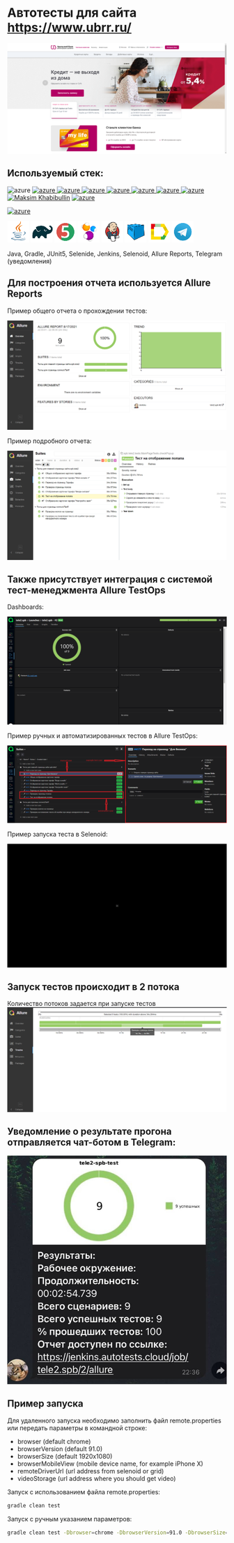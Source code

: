 # Автотесты для сайта https://www.ubrr.ru/
![01](./img/01.png)

## Используемый стек:
<p align="left"> 
 <img src="https://github.com/Mhabibullin/Mhabibullin/tree/main/imgForReadme/java.svg" alt="azure" width="40" height="40"/>
  <a href="https://gradle.org/" target="_blank"> <img src="https://github.com/Mhabibullin/Mhabibullin/tree/main/imgForReadme/Gradle.svg" alt="azure" width="40" height="40"/> </a> 
  <a href="https://junit.org/" target="_blank"> <img src="https://github.com/Mhabibullin/Mhabibullin/tree/main/imgForReadme/JUnit5.svg" alt="azure" width="40" height="40"/> </a> 
  <a href="https://selenide.org/" target="_blank"> <img src="https://github.com/Mhabibullin/Mhabibullin/tree/main/imgForReadme/Selenide.svg" alt="azure" width="40" height="40"/> </a>
  <a href="https://www.jenkins.io" target="_blank"> <img src="https://github.com/Mhabibullin/Mhabibullin/tree/main/imgForReadme/Jenkins.svg" alt="azure" width="40" height="40"/> </a> 
  <a href="http://allure.qatools.ru/" target="_blank"> <img src="https://github.com/Mhabibullin/Mhabibullin/tree/main/imgForReadme/Allure_Report.svg" alt="azure" width="40" height="40"/> </a> 
  <a href="https://qameta.io/" target="_blank"> <img src="https://github.com/Mhabibullin/Mhabibullin/tree/main/imgForReadme/Allure_EE.svg" alt="azure" width="40" height="40"/> </a> 
  <a href="https://aerokube.com/selenoid/" target="_blank"> <img src="https://github.com/Mhabibullin/Mhabibullin/tree/main/imgForReadme/Selenoid.svg" alt="azure" width="40" height="40"/> </a> 
  <a href="https://t.me/avadhutabrahman" target="_blank"><img src="https://www.vectorlogo.zone/logos/telegram/telegram-icon.svg" alt="Maksim Khabibullin" height="30" width="30" /></a>
    <a href="https://www.atlassian.com/ru/software/jira" target="_blank"> <img src="https://github.com/Mhabibullin/Mhabibullin/tree/main/imgForReadme/Jira.svg" alt="azure" width="40" height="40"/> </a> </p>

  <a href="https://www.atlassian.com/ru/software/jira" target="_blank"> <img src="https://github.com/Mhabibullin/Mhabibullin/tree/main/imgForReadme/Jira.svg" alt="azure" width="40" height="40"/> </a> </p>


![java](https://github.com/antsuishch/data_repository/blob/master/resources/icons/Java.png?raw=true "Java")
![gradle](https://github.com/antsuishch/data_repository/blob/master/resources/icons/Gradle.png?raw=true "Gradle")
![jUnit5](https://github.com/antsuishch/data_repository/blob/master/resources/icons/JUnit5.png?raw=true "JUnit5")
![selenide](https://github.com/antsuishch/data_repository/blob/master/resources/icons/Selenide.png?raw=true "Selenide")
![jenkins](https://github.com/antsuishch/data_repository/blob/master/resources/icons/Jenkins.png?raw=true "Jenkins")
![Selenoid](https://github.com/antsuishch/data_repository/blob/master/resources/icons/Selenoid.png?raw=true "Selenoid")
![allure-logo](https://github.com/antsuishch/data_repository/blob/master/resources/icons/Allure_Report.png?raw=true "Allure_Report")
![telegram-logo](https://github.com/antsuishch/data_repository/blob/master/resources/icons/Telegram.png?raw=true "Telegram")

Java, Gradle, JUnit5, Selenide, Jenkins, Selenoid, Allure Reports, Telegram (уведомления)

## Для построения отчета используется Allure Reports

Пример общего отчета о прохождении тестов:

![allure-reports](https://github.com/antsuishch/data_repository/blob/master/resources/newscreen/mainallure.png?raw=true)

Пример подробного отчета:

![allure](https://github.com/antsuishch/data_repository/blob/master/resources/newscreen/suite.png?raw=true)

## Также присутствует интеграция с системой тест-менеджмента Allure TestOps
Dashboards:

![alluretestops](https://github.com/antsuishch/data_repository/blob/master/resources/newscreen/dashboardbase.png?raw=true)

Пример ручных и автоматизированных тестов в Allure TestOps:

![ops](https://github.com/antsuishch/data_repository/blob/master/resources/newscreen/testopscases.png?raw=true)

Пример запуска теста в Selenoid:

![video](https://github.com/antsuishch/data_repository/blob/master/resources/gif/a098cf6c21c1beef.gif?raw=true)

##  Запуск тестов происходит в 2 потока

Количество потоков задается при запуске тестов
![threads](https://github.com/antsuishch/data_repository/blob/master/resources/newscreen/threads.png?raw=true)

## Уведомление о результате прогона отправляется чат-ботом в Telegram:
![bot](https://github.com/antsuishch/data_repository/blob/master/resources/newscreen/telegram.jpg?raw=true)

## Пример запуска
Для удаленного запуска необходимо заполнить файл remote.properties или передать параметры в командной строке:

* browser (default chrome)
* browserVersion (default 91.0)
* browserSize (default 1920x1080)
* browserMobileView (mobile device name, for example iPhone X)
* remoteDriverUrl (url address from selenoid or grid)
* videoStorage (url address where you should get video)

Запуск с использованием файла remote.properties:
```bash
gradle clean test
```

Запуск с ручным указанием параметров:
```bash
gradle clean test -Dbrowser=chrome -DbrowserVersion=91.0 -DbrowserSize=1920x1080 -DbrowserMobileView= -DremoteDriverUrl=selenoid.autotests.cloud -DremoteDriverUser=user1 -DremoteDriverPassword=1234 -DvideoStorage=https://selenoid.autotests.cloud/video/ -Dthreads=2
```
